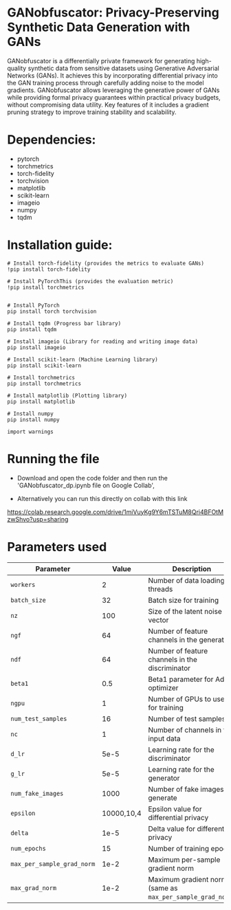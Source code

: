# GANobfuscator: Privacy-Preserving Synthetic Data Generation with GANs

GANobfuscator is a differentially private framework for generating high-quality synthetic data from sensitive datasets using Generative Adversarial Networks (GANs). It achieves this by incorporating differential privacy into the GAN training process through carefully adding noise to the model gradients. GANobfuscator allows leveraging the generative power of GANs while providing formal privacy guarantees within practical privacy budgets, without compromising data utility. Key features of it includes a gradient pruning strategy to improve training stability and scalability. 

# Dependencies:

- pytorch 
- torchmetrics
- torch-fidelity
- torchvision
- matplotlib
- scikit-learn
- imageio
- numpy
- tqdm
 






# Installation  guide:

```
# Install torch-fidelity (provides the metrics to evaluate GANs)
!pip install torch-fidelity

# Install PyTorchThis (provides the evaluation metric)
!pip install torchmetrics


# Install PyTorch
pip install torch torchvision

# Install tqdm (Progress bar library)
pip install tqdm

# Install imageio (Library for reading and writing image data)
pip install imageio

# Install scikit-learn (Machine Learning library)
pip install scikit-learn

# Install torchmetrics
pip install torchmetrics

# Install matplotlib (Plotting library)
pip install matplotlib

# Install numpy
pip install numpy

import warnings
```


# Running the file

- Download and open the code folder and then run the 'GANobfuscator_dp.ipynb file on Google Collab',

- Alternatively you can run this directly on collab with this link 


https://colab.research.google.com/drive/1miVuyKg9Y6mTSTuM8Qri4BFOtMzwShvo?usp=sharing


# Parameters used

| Parameter | Value | Description |
| --- | --- | --- |
| `workers` | 2 | Number of data loading threads |
| `batch_size` | 32 | Batch size for training |
| `nz` | 100 | Size of the latent noise vector |
| `ngf` | 64 | Number of feature channels in the generator |
| `ndf` | 64 | Number of feature channels in the discriminator |
| `beta1` | 0.5 | Beta1 parameter for Adam optimizer |
| `ngpu` | 1 | Number of GPUs to use for training |
| `num_test_samples` | 16 | Number of test samples |
| `nc` | 1 | Number of channels in the input data |
| `d_lr` | 5e-5 | Learning rate for the discriminator |
| `g_lr` | 5e-5 | Learning rate for the generator |
| `num_fake_images` | 1000 | Number of fake images to generate |
| `epsilon` | 10000,10,4| Epsilon value for differential privacy |
| `delta` | 1e-5 | Delta value for differential privacy |
| `num_epochs` | 15 | Number of training epochs |
| `max_per_sample_grad_norm` | 1e-2 | Maximum per-sample gradient norm |
| `max_grad_norm` | 1e-2 | Maximum gradient norm (same as `max_per_sample_grad_norm`) |

